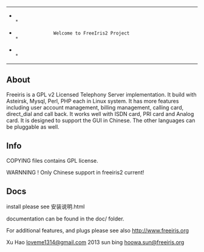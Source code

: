 ******************************************************************************
*                                                                            *
*                   Welcome to FreeIris2 Project                              *
*                                                                            *
******************************************************************************



About
-----

Freeiris is a GPL v2 Licensed Telephony Server implementation. It build with
Asteirsk, Mysql, Perl, PHP each in Linux system. It has more features 
including user account management, billing management, calling card, 
direct_dial and call back. It works well with ISDN card, PRI card and Analog 
card. It is designed to support the GUI in Chinese.  The other languages can 
be pluggable as well. 


Info
----

COPYING files contains GPL license.

WARNNING !  Only Chinese support in freeiris2 current!


Docs
----

install please see 安装说明.html

documentation can be found in the doc/ folder.

For additional features, and plugs please see also http://www.freeiris.org

Xu Hao <loveme1314@gmail.com>     2013
sun bing <hoowa.sun@freeiris.org> 
